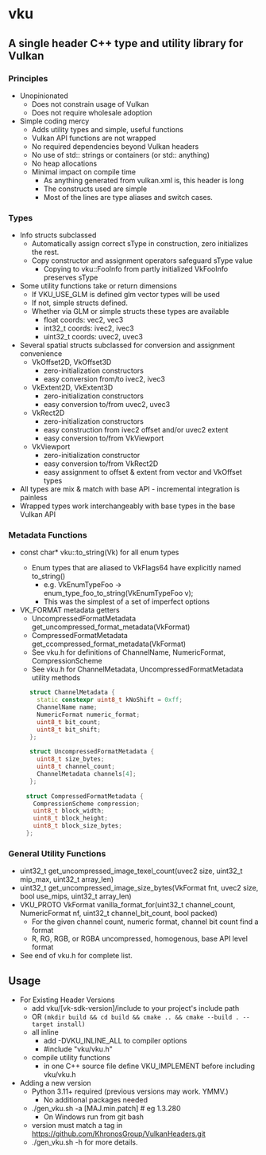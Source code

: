# vku
## A single header C++ type and utility library for Vulkan
### Principles
* Unopinionated
  * Does not constrain usage of Vulkan
  * Does not require wholesale adoption
* Simple coding mercy
  * Adds utility types and simple, useful functions
  * Vulkan API functions are not wrapped
  * No required dependencies beyond Vulkan headers
  * No use of std:: strings or containers (or std:: anything)
  * No heap allocations
  * Minimal impact on compile time
      * As anything generated from vulkan.xml is, this header is long
      * The constructs used are simple
      * Most of the lines are type aliases and switch cases.

### Types
* Info structs subclassed
    * Automatically assign correct sType in construction, zero initializes the rest.
    * Copy constructor and assignment operators safeguard sType value
        * Copying to vku::FooInfo from partly initialized VkFooInfo preserves sType 
* Some utility functions take or return dimensions
  * If VKU_USE_GLM is defined glm vector types will be used
  * If not, simple structs defined.
  * Whether via GLM or simple structs these types are available
    * float coords: vec2, vec3
    * int32_t coords: ivec2, ivec3
    * uint32_t coords: uvec2, uvec3
* Several spatial structs subclassed for conversion and assignment convenience
    * VkOffset2D, VkOffset3D
      * zero-initialization constructors 
      * easy conversion from/to ivec2, ivec3
    * VkExtent2D, VkExtent3D
      * zero-initialization constructors 
      * easy conversion to/from uvec2, uvec3
    * VkRect2D
      * zero-initialization constructors
      * easy construction from ivec2 offset and/or uvec2 extent
      * easy conversion to/from VkViewport
    * VkViewport
      * zero-initialization constructor
      * easy conversion to/from VkRect2D
      * easy assignment to offset & extent from vector and VkOffset types
* All types are mix & match with base API - incremental integration is painless
* Wrapped types work interchangeably with base types in the base Vulkan API

### Metadata Functions
* const char* vku::to_string(Vk<EnumType>) for all enum types
    * Enum types that are aliased to VkFlags64 have explicitly named to_string()
        * e.g. VkEnumTypeFoo -> enum_type_foo_to_string(VkEnumTypeFoo v); 
        * This was the simplest of a set of imperfect options
* VK_FORMAT metadata getters
    * UncompressedFormatMetadata get_uncompressed_format_metadata(VkFormat) 
    * CompressedFormatMetadata get_ccompressed_format_metadata(VkFormat)
    * See vku.h for definitions of ChannelName, NumericFormat, CompressionScheme
    * See vku.h for ChannelMetadata, UncompressedFormatMetadata utility methods
```C++ 
      struct ChannelMetadata {
        static constexpr uint8_t kNoShift = 0xff;
        ChannelName name;
        NumericFormat numeric_format;
        uint8_t bit_count;
        uint8_t bit_shift;
      };
      
      struct UncompressedFormatMetadata {
        uint8_t size_bytes;
        uint8_t channel_count;
        ChannelMetadata channels[4];
      };
      
     struct CompressedFormatMetadata {
       CompressionScheme compression;
       uint8_t block_width;
       uint8_t block_height;
       uint8_t block_size_bytes;
     };      
```

### General Utility Functions
* uint32_t get_uncompressed_image_texel_count(uvec2 size, uint32_t mip_max, uint32_t array_len)
* uint32_t get_uncompressed_image_size_bytes(VkFormat fnt, uvec2 size, bool use_mips, uint32_t array_len)
* VKU_PROTO VkFormat vanilla_format_for(uint32_t channel_count, NumericFormat nf, uint32_t channel_bit_count, bool packed)
    * For the given channel count, numeric format, channel bit count find a format
    * R, RG, RGB, or RGBA uncompressed, homogenous, base API level format
* See end of vku.h for complete list.

## Usage
* For Existing Header Versions
    * add vku/[vk-sdk-version]/include to your project's include path
    * OR ```(mkdir build && cd build && cmake .. && cmake --build . --target install)```
    * all inline
        * add -DVKU_INLINE_ALL to compiler options
        * #include "vku/vku.h"
    * compile utility functions
       * in one C++ source file define VKU_IMPLEMENT before including vku/vku.h 
* Adding a new version
    * Python 3.11+ required (previous versions may work. YMMV.)
        * No additional packages needed
    * ./gen_vku.sh -a [MAJ.min.patch] # eg 1.3.280
        * On Windows run from git bash 
    * version must match a tag in https://github.com/KhronosGroup/VulkanHeaders.git
    * ./gen_vku.sh -h for more details.
